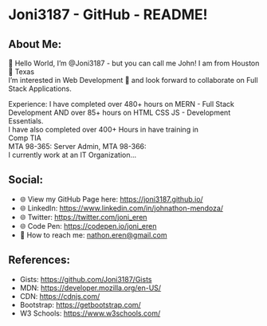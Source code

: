 # Joni3187 - GitHub - README!

## About Me:
 👋 Hello World, I’m @Joni3187 - but you can call me John! I am from Houston 🤠 Texas  <br>
 I’m interested in Web Development 👀 and look forward to collaborate on Full Stack Applications. <br>
 
 Experience: 
 I have completed over 480+ hours on MERN - Full Stack Development AND over 85+ hours on HTML CSS JS - Development Essentials. <br>
 I have also completed over 400+ Hours in have training in <br>
 Comp TIA <br>
 MTA 98-365: Server Admin, MTA 98-366: <br>
 I currently work at an IT Organization...
 
 ## Social:
 - 🌐 View my GitHub Page here: https://joni3187.github.io/  
 - 🌐 LinkedIn: https://www.linkedin.com/in/johnathon-mendoza/
 - 🌐 Twitter: https://twitter.com/joni_eren
 - 🌐 Code Pen: https://codepen.io/joni_eren
 - 📧 How to reach me: nathon.eren@gmail.com

## References: 
- Gists: https://github.com/Joni3187/Gists
- MDN: https://developer.mozilla.org/en-US/
- CDN: https://cdnjs.com/ 
- Bootstrap: https://getbootstrap.com/ 
- W3 Schools: https://www.w3schools.com/ 



<!-- Joni3187/Joni3187 is a ✨ special ✨ repository because its `README.md` (this file) appears on your GitHub profile. You can click the Preview link to take a look at your changes. -->
